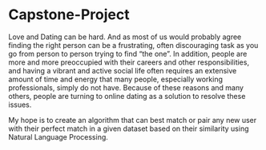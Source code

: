# Capstone-Project

Love and Dating can be hard. And as most of us would probably agree finding the right person can be a frustrating, often discouraging task as you go from person to person trying to find “the one”. In addition, people are more and more preoccupied with their careers and other responsibilities, and having a vibrant and active social life often requires an extensive amount of time and energy that many people, especially working professionals, simply do not have. Because of these reasons and many others, people are turning to online dating as a solution to resolve these issues.

My hope is to create an algorithm that can best match or pair any new user with their perfect match in a given dataset based on their similarity using Natural Language Processing.
